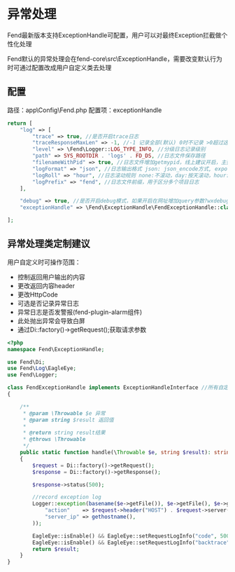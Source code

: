 # 异常处理
Fend最新版本支持ExceptionHandle可配置，用户可以对最终Exception拦截做个性化处理

Fend默认的异常处理会在fend-core\src\ExceptionHandle，需要改变默认行为时可通过配置改成用户自定义类去处理

## 配置
路径：app\Config\Fend.php 配置项：exceptionHandle
```php
return [
    "log" => [
        "trace" => true, //是否开启trace日志
        "traceResponseMaxLen" => -1, //-1 记录全部(默认) 0时不记录 >0超过这个长度截断
        "level" => \Fend\Logger::LOG_TYPE_INFO, //分级日志记录级别
        "path" => SYS_ROOTDIR . 'logs' . FD_DS, //日志文件保存路径
        "filenameWithPid" => true, //日志文件增加getmypid，线上建议开启，主要原因是多进程高并发写大于8k的日志会导致文件内容相互覆盖
        "logFormat" => "json", //日志输出格式 json: json_encode方式, export:var_dump常见标准日志
        "logRoll" => "hour", //日志滚动规则 none:不滚动，day:按天滚动，hour:按小时滚动
        "logPrefix" => "fend", //日志文件前缀，用于区分多个项目日志
    ],

    "debug" => true, //是否开启debug模式，如果开启在网址增加query参数?wxdebug=1可以看到错误原因
    "exceptionHandle" => \Fend\ExceptionHandle\FendExceptionHandle::class, //异常处理默认类，有需要可以替换成自己的逻辑、需要继承interface

];

```

## 异常处理类定制建议
用户自定义时可操作范围：
 * 控制返回用户输出的内容
 * 更改返回内容header
 * 更改HttpCode
 * 可选是否记录异常日志
 * 异常日志是否发警报(fend-plugin-alarm组件)
 * 此处抛出异常会导致白屏
 * 通过Di::factory()->getRequest();获取请求参数

```php
<?php
namespace Fend\ExceptionHandle;

use Fend\Di;
use Fend\Log\EagleEye;
use Fend\Logger;

class FendExceptionHandle implements ExceptionHandleInterface //所有自定义异常类必须实现此interface
{

    /**
     * @param \Throwable $e 异常
     * @param string $result 返回值
     *
     * @return string result结果
     * @throws \Throwable
     */
    public static function handle(\Throwable $e, string $result): string //handle 内为处理方法
    {
        $request = Di::factory()->getRequest();
        $response = Di::factory()->getResponse();

        $response->status(500);

        //record exception log
        Logger::exception(basename($e->getFile()), $e->getFile(), $e->getLine(), $e->getMessage(), $e->getCode(), $e->getTraceAsString(), array(
            "action"    => $request->header("HOST") . $request->server("REQUEST_URI"),
            "server_ip" => gethostname(),
        ));

        EagleEye::isEnable() && EagleEye::setRequestLogInfo("code", 500);
        EagleEye::isEnable() && EagleEye::setRequestLogInfo("backtrace", $e->getMessage() . "\r\n" . $e->getTraceAsString());
        return $result;
    }
}
```